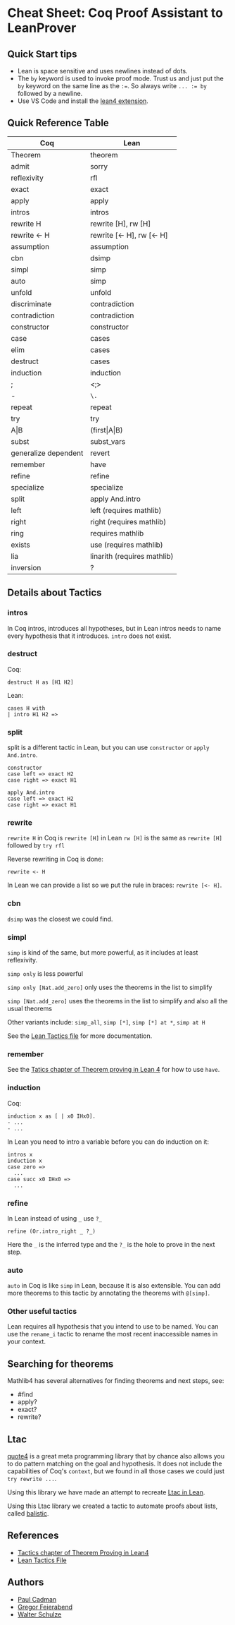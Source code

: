 # Cheat Sheet: Coq Proof Assistant to LeanProver

## Quick Start tips

- Lean is space sensitive and uses newlines instead of dots.
- The `by` keyword is used to invoke proof mode. Trust us and just put the `by` keyword on the same line as the `:=`. So always write `... := by` followed by a newline.
- Use VS Code and install the [lean4 extension](https://github.com/leanprover/vscode-lean4).

## Quick Reference Table

| Coq | Lean |
| --- | ---  |
| Theorem | theorem |
| admit | sorry |
| reflexivity | rfl |
| exact | exact |
| apply | apply |
| intros | intros |
| rewrite H | rewrite [H], rw [H] |
| rewrite <- H | rewrite [<- H], rw [<- H] |
| assumption | assumption |
| cbn | dsimp |
| simpl | simp |
| auto | simp |
| unfold | unfold |
| discriminate | contradiction |
| contradiction | contradiction |
| constructor | constructor |
| case | cases |
| elim | cases |
| destruct | cases |
| induction | induction |
| ; | <;> |
| - | `\.` |
| repeat | repeat |
| try | try |
| A\|B | (first\|A\|B)
| subst | subst_vars |
| generalize dependent | revert |
| remember | have |
| refine | refine |
| specialize | specialize |
| split | apply And.intro |
| left | left (requires mathlib) |
| right | right (requires mathlib) |
| ring | requires mathlib |
| exists | use (requires mathlib) |
| lia | linarith (requires mathlib) |
| inversion | ? |

## Details about Tactics

### intros

In Coq intros, introduces all hypotheses, but in Lean intros needs to name every hypothesis that it introduces. `intro` does not exist.

### destruct

Coq:

```
destruct H as [H1 H2]
```

Lean:

```
cases H with
| intro H1 H2 =>
```

### split

split is a different tactic in Lean, but you can use `constructor` or `apply And.intro`.

```
constructor
case left => exact H2
case right => exact H1
```

```
apply And.intro
case left => exact H2
case right => exact H1
```

### rewrite

`rewrite H` in Coq is `rewrite [H]` in Lean
`rw [H]` is the same as `rewrite [H]` followed by `try rfl`

Reverse rewriting in Coq is done:

```
rewrite <- H
```

In Lean we can provide a list so we put the rule in braces: `rewrite [<- H]`.

### cbn

`dsimp` was the closest we could find.

### simpl

`simp` is kind of the same, but more powerful, as it includes at least reflexivity.

`simp only` is less powerful

`simp only [Nat.add_zero]` only uses the theorems in the list to simplify

`simp [Nat.add_zero]` uses the theorems in the list to simplify and also all the usual theorems

Other variants include: `simp_all`, `simp [*]`, `simp [*] at *`, `simp at H`

See the [Lean Tactics file](https://github.com/leanprover/lean4/blob/master/src/Init/Tactics.lean) for more documentation.

### remember

See the [Tatics chapter of Theorem proving in Lean 4](https://leanprover.github.io/theorem_proving_in_lean4/tactics.html#structuring-tactic-proofs) for how to use `have`.

### induction

Coq:

```
induction x as [ | x0 IHx0].
- ...
- ...
```

In Lean you need to intro a variable before you can do induction on it:

```
intros x
induction x
case zero =>
  ...
case succ x0 IHx0 =>
  ...
```

### refine

In Lean instead of using `_` use `?_`

`refine (Or.intro_right _ ?_)`

Here the `_` is the inferred type and the `?_` is the hole to prove in the next step.

### auto

`auto` in Coq is like `simp` in Lean, because it is also extensible. You can add more theorems to this tactic by annotating the theorems with `@[simp]`.

### Other useful tactics

Lean requires all hypothesis that you intend to use to be named. You can use the `rename_i` tactic to rename the most recent inaccessible names in your context.

## Searching for theorems

Mathlib4 has several alternatives for finding theorems and next steps, see:

- #find
- apply?
- exact?
- rewrite?

## Ltac

[quote4](https://github.com/gebner/quote4) is a great meta programming library that by chance also allows you to do pattern matching on the goal and hypothesis. It does not include the capabilities of Coq's `context`, but we found in all those cases we could just `try rewrite ...`.

Using this library we have made an attempt to recreate [Ltac in Lean](https://github.com/katydid/proofs/blob/main/Katydid/Std/Ltac.lean).

Using this Ltac library we created a tactic to automate proofs about lists, called [balistic](https://github.com/katydid/proofs/blob/main/Katydid/Std/Balistic.lean).

## References

- [Tactics chapter of Theorem Proving in Lean4](https://leanprover.github.io/theorem_proving_in_lean4/title_page.html)
- [Lean Tactics File](https://github.com/leanprover/lean4/blob/master/src/Init/Tactics.lean)

## Authors

- [Paul Cadman](https://www.linkedin.com/in/paul-cadman/)
- [Gregor Feierabend](https://www.linkedin.com/in/gregorfeierabend/)
- [Walter Schulze](https://awalterschulze.github.io/)

